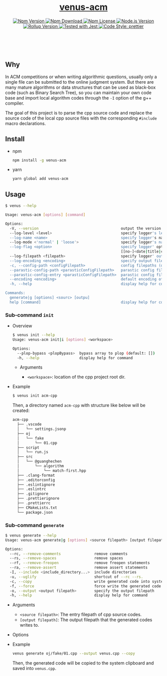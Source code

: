 <header>
  <h1 align="center">
    <a href="https://github.com/guanghechen/venus/tree/main/packages/cli#readme">venus-acm</a>
  </h1>
  <div align="center">
    <a href="https://www.npmjs.com/package/venus-acm">
      <img
        alt="Npm Version"
        src="https://img.shields.io/npm/v/venus-acm.svg"
      />
    </a>
    <a href="https://www.npmjs.com/package/venus-acm">
      <img
        alt="Npm Download"
        src="https://img.shields.io/npm/dm/venus-acm.svg"
      />
    </a>
    <a href="https://www.npmjs.com/package/venus-acm">
      <img
        alt="Npm License"
        src="https://img.shields.io/npm/l/venus-acm.svg"
      />
    </a>
    <a href="https://github.com/nodejs/node">
      <img
        alt="Node.js Version"
        src="https://img.shields.io/node/v/venus-acm"
      />
    </a>
    <a href="https://github.com/rollup/rollup">
      <img
        alt="Rollup Version"
        src="https://img.shields.io/npm/dependency-version/venus-acm/peer/rollup"
      />
    </a>
    <a href="https://github.com/facebook/jest">
      <img
        alt="Tested with Jest"
        src="https://img.shields.io/badge/tested_with-jest-9c465e.svg"
      />
    </a>
    <a href="https://github.com/prettier/prettier">
      <img
        alt="Code Style: prettier"
        src="https://img.shields.io/badge/code_style-prettier-ff69b4.svg?style=flat-square"
      />
    </a>
  </div>
</header>
<br/>


## Why

In ACM competitions or when writing algorithmic questions, usually only a single
file can be submitted to the online judgment system. But there are many mature 
algorithms or data structures that can be used as black-box code (such as 
Binary Search Tree), so you can maintain your own code base and import local 
algorithm codes through the `-I` option of the g++ compiler.

The goal of this project is to parse the cpp source code and replace the source 
code of the local cpp source files with the corresponding `#include` macro 
declarations.


## Install

* npm

  ```bash
  npm install -g venus-acm
  ```

* yarn 

  ```bash
  yarn global add venus-acm
  ```


## Usage

```bash
$ venus --help

Usage: venus-acm [options] [command]

Options:
  -V, --version                                     output the version number
  --log-level <level>                               specify logger's level.
  --log-name <name>                                 specify logger's name.
  --log-mode <'normal' | 'loose'>                   specify logger's name.
  --log-flag <option>                               specify logger' option.
                                                    [[no-]<date|title|colorful|inline>] (default: [])
  --log-filepath <filepath>                         specify logger' output path.
  --log-encoding <encoding>                         specify output file encoding.
  -c, --config-path <configFilepath>                config filepaths (default: [])
  --parastic-config-path <parasticConfigFilepath>   parastic config filepath
  --parastic-config-entry <parasticConfigFilepath>  parastic config filepath
  --encoding <encoding>                             default encoding of files in the workspace
  -h, --help                                        display help for command

Commands:
  generate|g [options] <sourc> [outpu]
  help [command]                                    display help for command
```

### Sub-command `init`

* Overview

  ```bash
  $ venus init --help
  Usage: venus-acm init|i [options] <workspace>

  Options:
    --plop-bypass <plopBypass>  bypass array to plop (default: [])
    -h, --help                  display help for command
  ```

  - Arguments

    - `<workspace>`: location of the cpp project root dir.

* Example

  ```bash
  $ venus init acm-cpp
  ```

  Then, a directory named `acm-cpp` with structure like below will be created:

  ```bash
  acm-cpp
    ├── .vscode
    │   └── settings.jsonp
    ├── oj
    │   └── fake
    │       └── 01.cpp
    ├── script
    │   └── run.js
    ├── src
    │   └── @guanghechen
    │       └── algorithm
    │           └── match-first.hpp
    ├── .clang-format
    ├── .editorconfig
    ├── .eslintignore
    ├── .eslintrc
    ├── .gitignore
    ├── .prettierignore
    ├── .prettierrc
    ├── CMakeLists.txt
    └── package.json
  ```

### Sub-command `generate`

```bash
$ venus generate --help
Usage: venus-acm generate|g [options] <source filepath> [output filepath]

Options:
  --rc, --remove-comments               remove comments
  --rs, --remove-spaces                 remove spaces
  --rf, --remove-freopen                remove freopen statements
  --ra, --remove-assert                 remove assert statements
  -I, --include <include_directory...>  include directories
  -u, --uglify                          shortcut of --rc --rs.
  -c, --copy                            write generated code into system clipboard
  -f, --force                           force write the generated code into output filepath
  -o, --output <output filepath>        specify the output filepath
  -h, --help                            display help for command
```

* Arguments

  - `<source filepath>`: The entry filepath of cpp source codes.
  - `[output filepath]`: The output filepath that the generated codes writes to.

* Options

* Example

  ```bash
  venus generate oj/fake/01.cpp --output venus.cpp --copy
  ```

  Then, the generated code will be copied to the system clipboard and saved into
  `venus.cpp`.